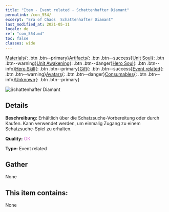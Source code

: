 ```yaml
---
title: "Item - Event related - Schattenhafter Diamant"
permalink: /con_554/
excerpt: "Era of Chaos  Schattenhafter Diamant"
last_modified_at: 2021-05-11
locale: de
ref: "con_554.md"
toc: false
classes: wide
---
```

 [Materials](/ItemsDE/){: .btn .btn--primary}[Artifacts](/ItemsDE/Artifacts/){: .btn .btn--success}[Unit Soul](/ItemsDE/UnitSoul/){: .btn .btn--warning}[Unit Awakening](/ItemsDE/UnitAwakening/){: .btn .btn--danger}[Hero Soul](/ItemsDE/HeroSoul/){: .btn .btn--info}[Hero Skill](/ItemsDE/HeroSkill/){: .btn .btn--primary}[Gift](/ItemsDE/Gift/){: .btn .btn--success}[Event related](/ItemsDE/Events/){: .btn .btn--warning}[Avatars](/ItemsDE/Avatars/){: .btn .btn--danger}[Consumables](/ItemsDE/Consumables/){: .btn .btn--info}[Unknown](/ItemsDE/Unknown/){: .btn .btn--primary}

 ![Schattenhafter Diamant](/images/t/i_10040.png)

## Details
 **Beschreibung:** Erhältlich über die Schatzsuche-Vorbereitung oder durch Kaufen. Kann verwendet werden, um einmalig Zugang zu einem Schatzsuche-Spiel zu erhalten.

 **Quality:** <span style="color: #DA70D6">OK</span>

 **Type:** Event related

## Gather

  None

## This item contains:

  None

